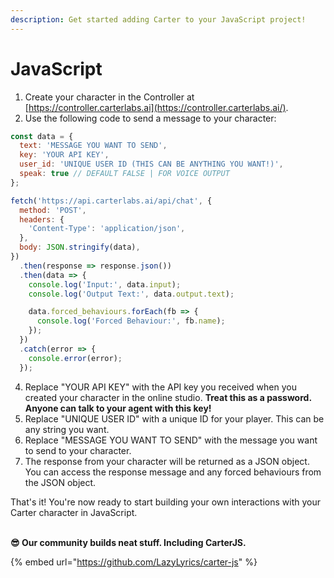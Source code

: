 ```yaml
---
description: Get started adding Carter to your JavaScript project!
---
```


# JavaScript

1. Create your character in the Controller at [https://controller.carterlabs.ai](https://controller.carterlabs.ai/).
2. Use the following code to send a message to your character:

```javascript
const data = {
  text: 'MESSAGE YOU WANT TO SEND',
  key: 'YOUR API KEY',
  user_id: 'UNIQUE USER ID (THIS CAN BE ANYTHING YOU WANT!)',
  speak: true // DEFAULT FALSE | FOR VOICE OUTPUT
};

fetch('https://api.carterlabs.ai/api/chat', {
  method: 'POST',
  headers: {
    'Content-Type': 'application/json',
  },
  body: JSON.stringify(data),
})
  .then(response => response.json())
  .then(data => {
    console.log('Input:', data.input);
    console.log('Output Text:', data.output.text);

    data.forced_behaviours.forEach(fb => {
      console.log('Forced Behaviour:', fb.name);
    });
  })
  .catch(error => {
    console.error(error);
  });

```

4. Replace "YOUR API KEY" with the API key you received when you created your character in the online studio. **Treat this as a password. Anyone can talk to your agent with this key!**
5. Replace "UNIQUE USER ID" with a unique ID for your player. This can be any string you want.
6. Replace "MESSAGE YOU WANT TO SEND" with the message you want to send to your character.
7. The response from your character will be returned as a JSON object. You can access the response message and any forced behaviours from the JSON object.

That's it! You're now ready to start building your own interactions with your Carter character in JavaScript.

\
**😎 Our community builds neat stuff. Including CarterJS.**

{% embed url="https://github.com/LazyLyrics/carter-js" %}
